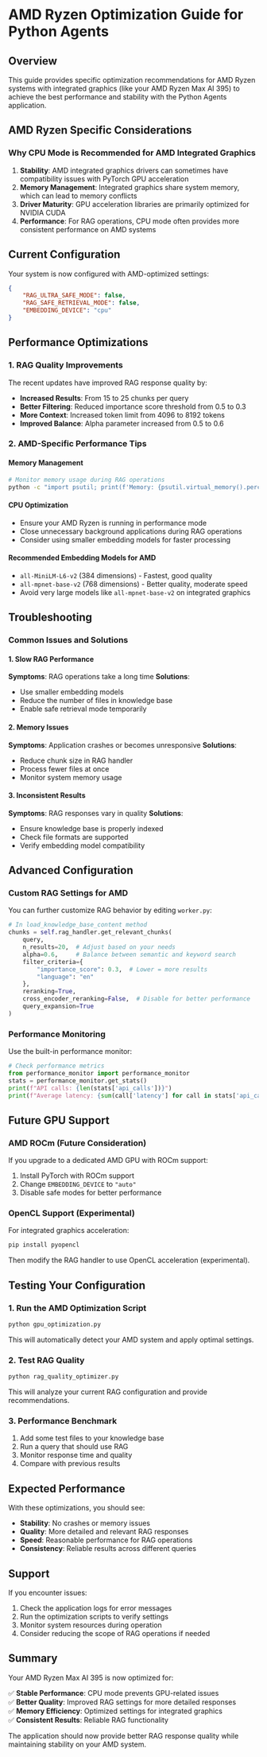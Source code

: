 # AMD Ryzen Optimization Guide for Python Agents

## Overview

This guide provides specific optimization recommendations for AMD Ryzen systems with integrated graphics (like your AMD Ryzen Max AI 395) to achieve the best performance and stability with the Python Agents application.

## AMD Ryzen Specific Considerations

### Why CPU Mode is Recommended for AMD Integrated Graphics

1. **Stability**: AMD integrated graphics drivers can sometimes have compatibility issues with PyTorch GPU acceleration
2. **Memory Management**: Integrated graphics share system memory, which can lead to memory conflicts
3. **Driver Maturity**: GPU acceleration libraries are primarily optimized for NVIDIA CUDA
4. **Performance**: For RAG operations, CPU mode often provides more consistent performance on AMD systems

## Current Configuration

Your system is now configured with AMD-optimized settings:

```json
{
    "RAG_ULTRA_SAFE_MODE": false,
    "RAG_SAFE_RETRIEVAL_MODE": false,
    "EMBEDDING_DEVICE": "cpu"
}
```

## Performance Optimizations

### 1. RAG Quality Improvements

The recent updates have improved RAG response quality by:

- **Increased Results**: From 15 to 25 chunks per query
- **Better Filtering**: Reduced importance score threshold from 0.5 to 0.3
- **More Context**: Increased token limit from 4096 to 8192 tokens
- **Improved Balance**: Alpha parameter increased from 0.5 to 0.6

### 2. AMD-Specific Performance Tips

#### Memory Management
```bash
# Monitor memory usage during RAG operations
python -c "import psutil; print(f'Memory: {psutil.virtual_memory().percent}%')"
```

#### CPU Optimization
- Ensure your AMD Ryzen is running in performance mode
- Close unnecessary background applications during RAG operations
- Consider using smaller embedding models for faster processing

#### Recommended Embedding Models for AMD
- `all-MiniLM-L6-v2` (384 dimensions) - Fastest, good quality
- `all-mpnet-base-v2` (768 dimensions) - Better quality, moderate speed
- Avoid very large models like `all-mpnet-base-v2` on integrated graphics

## Troubleshooting

### Common Issues and Solutions

#### 1. Slow RAG Performance
**Symptoms**: RAG operations take a long time
**Solutions**:
- Use smaller embedding models
- Reduce the number of files in knowledge base
- Enable safe retrieval mode temporarily

#### 2. Memory Issues
**Symptoms**: Application crashes or becomes unresponsive
**Solutions**:
- Reduce chunk size in RAG handler
- Process fewer files at once
- Monitor system memory usage

#### 3. Inconsistent Results
**Symptoms**: RAG responses vary in quality
**Solutions**:
- Ensure knowledge base is properly indexed
- Check file formats are supported
- Verify embedding model compatibility

## Advanced Configuration

### Custom RAG Settings for AMD

You can further customize RAG behavior by editing `worker.py`:

```python
# In load_knowledge_base_content method
chunks = self.rag_handler.get_relevant_chunks(
    query,
    n_results=20,  # Adjust based on your needs
    alpha=0.6,     # Balance between semantic and keyword search
    filter_criteria={
        "importance_score": 0.3,  # Lower = more results
        "language": "en"
    },
    reranking=True,
    cross_encoder_reranking=False,  # Disable for better performance
    query_expansion=True
)
```

### Performance Monitoring

Use the built-in performance monitor:

```python
# Check performance metrics
from performance_monitor import performance_monitor
stats = performance_monitor.get_stats()
print(f"API calls: {len(stats['api_calls'])}")
print(f"Average latency: {sum(call['latency'] for call in stats['api_calls']) / len(stats['api_calls']):.2f}s")
```

## Future GPU Support

### AMD ROCm (Future Consideration)

If you upgrade to a dedicated AMD GPU with ROCm support:

1. Install PyTorch with ROCm support
2. Change `EMBEDDING_DEVICE` to `"auto"`
3. Disable safe modes for better performance

### OpenCL Support (Experimental)

For integrated graphics acceleration:

```bash
pip install pyopencl
```

Then modify the RAG handler to use OpenCL acceleration (experimental).

## Testing Your Configuration

### 1. Run the AMD Optimization Script

```bash
python gpu_optimization.py
```

This will automatically detect your AMD system and apply optimal settings.

### 2. Test RAG Quality

```bash
python rag_quality_optimizer.py
```

This will analyze your current RAG configuration and provide recommendations.

### 3. Performance Benchmark

1. Add some test files to your knowledge base
2. Run a query that should use RAG
3. Monitor response time and quality
4. Compare with previous results

## Expected Performance

With these optimizations, you should see:

- **Stability**: No crashes or memory issues
- **Quality**: More detailed and relevant RAG responses
- **Speed**: Reasonable performance for RAG operations
- **Consistency**: Reliable results across different queries

## Support

If you encounter issues:

1. Check the application logs for error messages
2. Run the optimization scripts to verify settings
3. Monitor system resources during operation
4. Consider reducing the scope of RAG operations if needed

## Summary

Your AMD Ryzen Max AI 395 is now optimized for:

✅ **Stable Performance**: CPU mode prevents GPU-related issues  
✅ **Better Quality**: Improved RAG settings for more detailed responses  
✅ **Memory Efficiency**: Optimized settings for integrated graphics  
✅ **Consistent Results**: Reliable RAG functionality  

The application should now provide better RAG response quality while maintaining stability on your AMD system. 